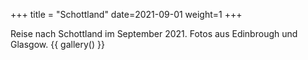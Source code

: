 +++
title = "Schottland"
date=2021-09-01
weight=1
+++

Reise nach Schottland im September 2021. Fotos aus Edinbrough und Glasgow.
{{ gallery() }}
